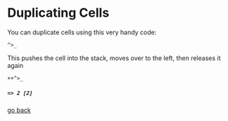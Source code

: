# Duplicating Cells

You can duplicate cells using this very handy code:

```
^>_
```
This pushes the cell into the stack, moves over to the left, then releases it again

```
++^>_
```
##### `=> 2 [2]`

[go back](#Documentation/_README.md)